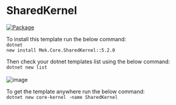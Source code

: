 # SharedKernel

[![Package](https://github.com/mdemrulkayes/SharedKarnel/actions/workflows/package.yml/badge.svg)](https://github.com/mdemrulkayes/SharedKarnel/actions/workflows/package.yml)

To install this template run the below command:
<br />
<code>dotnet new install Mek.Core.SharedKernel::5.2.0</code>

Then check your dotnet templates list using the below command:
<br />
<code>dotnet new list</code>
<br />
<br />
![image](https://github.com/mdemrulkayes/SharedKernel/assets/9307157/2fa4596f-40af-4f8c-8a6e-4b15acceb77d)

To get the template anywhere run the below command:
<br />
<code>dotnet new core-kernel -name SharedKernel</code>
